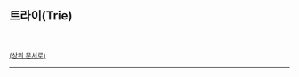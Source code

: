## 트라이(Trie)

<br>

<sup>[(상위 문서로)](https://github.com/SISALGO/JS-ThinkStack/tree/main/inseong-so)</sup>

<hr>
<br>